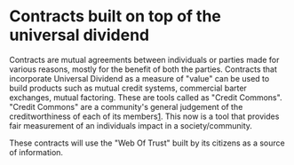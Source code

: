 # Contracts built on top of the universal dividend

Contracts are mutual agreements between individuals or parties made for various reasons, mostly for the benefit of both the parties. Contracts that incorporate Universal Dividend as a measure of "value" can be used to build products such as mutual credit systems, commercial barter exchanges, mutual factoring. These are tools called as "Credit Commons". "Credit Commons" are a community's general judgement of the creditworthiness of each of its members[1](http://sacred-economics.com/sacred-economics-chapter-15-local-and-complementary-currency/). This now is a tool that provides fair measurement of an individuals impact in a society/community.

These contracts will use the "Web Of Trust" built by its citizens as a source of information. 